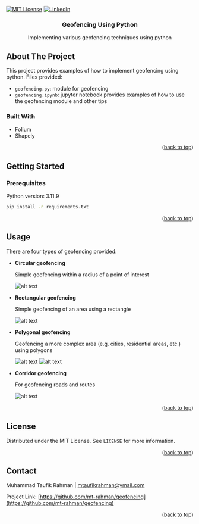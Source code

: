 <a id="readme-top"></a>

<!-- [![Contributors][contributors-shield]][contributors-url]
[![Forks][forks-shield]][forks-url]
[![Stargazers][stars-shield]][stars-url]
[![Issues][issues-shield]][issues-url] -->
[![MIT License][license-shield]][license-url]
[![LinkedIn][linkedin-shield]][linkedin-url]

<!-- PROJECT LOGO -->
<!-- <br /> -->
<div align="center">
  <!-- <a href="https://github.com/mt-rahman/geofencing">
    <img src="images/logo.png" alt="Logo" width="80" height="80">
  </a> -->

<h3 align="center">Geofencing Using Python</h3>

  <p align="center">
    Implementing various geofencing techniques using python
    <!-- <br />
    <a href="https://github.com/mt-rahman/geofencing"><strong>Explore the docs »</strong></a>
    <br />
    <br />
    <a href="https://github.com/mt-rahman/geofencing">View Demo</a>
    ·
    <a href="https://github.com/mt-rahman/geofencing/issues/new?labels=bug&template=bug-report---.md">Report Bug</a>
    ·
    <a href="https://github.com/mt-rahman/geofencing/issues/new?labels=enhancement&template=feature-request---.md">Request Feature</a> -->
  </p>
</div>


<!-- ABOUT THE PROJECT -->
## About The Project

<!-- [![Product Name Screen Shot][product-screenshot]](https://example.com) -->

This project provides examples of how to implement geofencing using python. Files provided:

- `geofencing.py`: module for geofencing
- `geofencing.ipynb`: jupyter notebook provides examples of how to use the geofencing module and other tips

### Built With

* Folium
* Shapely

<p align="right">(<a href="#readme-top">back to top</a>)</p>

<!-- GETTING STARTED -->
## Getting Started

### Prerequisites

Python version: 3.11.9
  ```sh
  pip install -r requirements.txt
  ```

<!-- ### Installation

1. Get a free API Key at [https://example.com](https://example.com)
2. Clone the repo
   ```sh
   git clone https://github.com/mt-rahman/geofencing.git
   ```
3. Install NPM packages
   ```sh
   npm install
   ```
4. Enter your API in `config.js`
   ```js
   const API_KEY = 'ENTER YOUR API';
   ``` -->

<p align="right">(<a href="#readme-top">back to top</a>)</p>



<!-- USAGE EXAMPLES -->
## Usage

There are four types of geofencing provided:

- **Circular geofencing**

    Simple geofencing within a radius of a point of interest

    ![alt text](image.png)

- **Rectangular geofencing**

    Simple geofencing of an area using a rectangle

    ![alt text](image-1.png)

- **Polygonal geofencing**

    Geofencing a more complex area (e.g. cities, residential areas, etc.) using polygons

    ![alt text](image-3.png)
    ![alt text](image-2.png)

- **Corridor geofencing**

    For geofencing roads and routes

    ![alt text](image-4.png)

<p align="right">(<a href="#readme-top">back to top</a>)</p>

<!-- ROADMAP -->
<!-- ## Roadmap

- [ ] Feature 1
- [ ] Feature 2
- [ ] Feature 3
    - [ ] Nested Feature

See the [open issues](https://github.com/mt-rahman/geofencing/issues) for a full list of proposed features (and known issues).

<p align="right">(<a href="#readme-top">back to top</a>)</p> -->

<!-- CONTRIBUTING -->
<!-- ## Contributing -->

<!-- Contributions are what make the open source community such an amazing place to learn, inspire, and create. Any contributions you make are **greatly appreciated**.

If you have a suggestion that would make this better, please fork the repo and create a pull request. You can also simply open an issue with the tag "enhancement".
Don't forget to give the project a star! Thanks again!

1. Fork the Project
2. Create your Feature Branch (`git checkout -b feature/AmazingFeature`)
3. Commit your Changes (`git commit -m 'Add some AmazingFeature'`)
4. Push to the Branch (`git push origin feature/AmazingFeature`)
5. Open a Pull Request

<p align="right">(<a href="#readme-top">back to top</a>)</p> -->

<!-- LICENSE -->
## License

Distributed under the MIT License. See `LICENSE` for more information.

<p align="right">(<a href="#readme-top">back to top</a>)</p>

<!-- CONTACT -->
## Contact

Muhammad Taufik Rahman | mtaufikrahman@ymail.com

Project Link: [https://github.com/mt-rahman/geofencing](https://github.com/mt-rahman/geofencing)

<p align="right">(<a href="#readme-top">back to top</a>)</p>

<!-- ACKNOWLEDGMENTS -->
<!-- ## Acknowledgments

* []()
* []()
* []()

<p align="right">(<a href="#readme-top">back to top</a>)</p> -->



<!-- MARKDOWN LINKS & IMAGES -->
<!-- https://www.markdownguide.org/basic-syntax/#reference-style-links -->
[contributors-shield]: https://img.shields.io/github/contributors/mt-rahman/geofencing.svg?style=for-the-badge
[contributors-url]: https://github.com/mt-rahman/geofencing/graphs/contributors
[forks-shield]: https://img.shields.io/github/forks/mt-rahman/geofencing.svg?style=for-the-badge
[forks-url]: https://github.com/mt-rahman/geofencing/network/members
[stars-shield]: https://img.shields.io/github/stars/mt-rahman/geofencing.svg?style=for-the-badge
[stars-url]: https://github.com/mt-rahman/geofencing/stargazers
[issues-shield]: https://img.shields.io/github/issues/mt-rahman/geofencing.svg?style=for-the-badge
[issues-url]: https://github.com/mt-rahman/geofencing/issues
[license-shield]: https://img.shields.io/github/license/mt-rahman/geofencing.svg?style=for-the-badge
[license-url]: LICENSE
[linkedin-shield]: https://img.shields.io/badge/-LinkedIn-black.svg?style=for-the-badge&logo=linkedin&colorB=555
[linkedin-url]: https://linkedin.com/in/mtaufikrahman
[product-screenshot]: images/screenshot.png
[Next.js]: https://img.shields.io/badge/next.js-000000?style=for-the-badge&logo=nextdotjs&logoColor=white
[Next-url]: https://nextjs.org/
[React.js]: https://img.shields.io/badge/React-20232A?style=for-the-badge&logo=react&logoColor=61DAFB
[React-url]: https://reactjs.org/
[Vue.js]: https://img.shields.io/badge/Vue.js-35495E?style=for-the-badge&logo=vuedotjs&logoColor=4FC08D
[Vue-url]: https://vuejs.org/
[Angular.io]: https://img.shields.io/badge/Angular-DD0031?style=for-the-badge&logo=angular&logoColor=white
[Angular-url]: https://angular.io/
[Svelte.dev]: https://img.shields.io/badge/Svelte-4A4A55?style=for-the-badge&logo=svelte&logoColor=FF3E00
[Svelte-url]: https://svelte.dev/
[Laravel.com]: https://img.shields.io/badge/Laravel-FF2D20?style=for-the-badge&logo=laravel&logoColor=white
[Laravel-url]: https://laravel.com
[Bootstrap.com]: https://img.shields.io/badge/Bootstrap-563D7C?style=for-the-badge&logo=bootstrap&logoColor=white
[Bootstrap-url]: https://getbootstrap.com
[JQuery.com]: https://img.shields.io/badge/jQuery-0769AD?style=for-the-badge&logo=jquery&logoColor=white
[JQuery-url]: https://jquery.com
